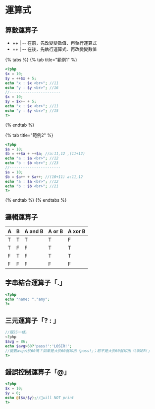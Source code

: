 # 運算式

## 算數運算子

* ++ \| -- 在前，先改變變數值、再執行運算式
* ++ \| -- 在後，先執行運算式、再改變變數值

{% tabs %}
{% tab title="範例1" %}
```php
<?php
$x = 10;
$y = ++$x + 5;
echo "x : $x <br>"; //11
echo "y : $y <br>"; //16
//-----------------------
$x = 10;
$y = $x++ + 5;
echo "x : $x <br>"; //11
echo "y : $y <br>"; //15
?>
```
{% endtab %}

{% tab title="範例2" %}
```php
<?php
$a = 10;
$b = ++$a + ++$a; //a:11,12 ,(11+12)
echo "a : $a <br>"; //12
echo "b : $b <br>"; //23
//-----------------------
$a = 10;
$b = $a++ + $a++; //(10+11) a:11,12
echo "a : $a <br>"; //12
echo "b : $b <br>"; //21
?>
```
{% endtab %}
{% endtabs %}

## 邏輯運算子

| A | B | A and B | A or B | A xor B |
| :--- | :--- | :--- | :--- | :--- |
| T | T | T | T | F |
| T | F | F | T | T |
| F | T | F | T | T |
| F | F | F | F | F |

## 字串結合運算子「.」

```php
<?php
echo "name: "."amy";
?>
```

## 三元運算子「? : 」

```php
//跟JS一樣。
<?php
$avg = 86;
echo $avg>60?'pass!':'LOSER!';
//變數avg大於60嗎？如果是大於60就印出「pass!」；若不是大於60就印出「LOSER!」
?>
```

## 錯誤控制運算子「@」

```php
<?php
$x = 10;
$y = 0;
echo @($x/$y);//🔶will NOT print
?>
```

